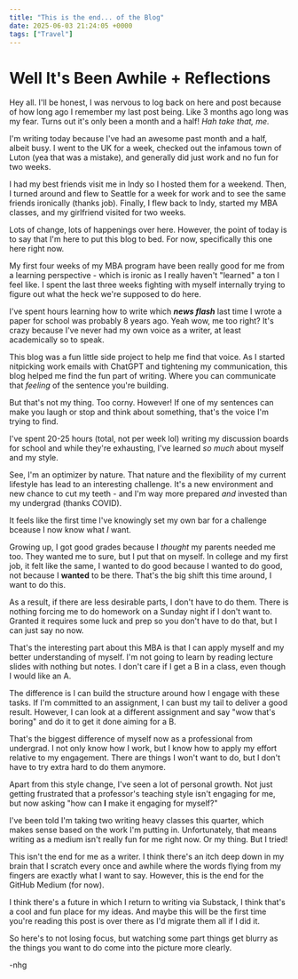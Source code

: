 ```yaml
---
title: "This is the end... of the Blog"
date: 2025-06-03 21:24:05 +0000
tags: ["Travel"]
---
```


# Well It's Been Awhile + Reflections

Hey all. I'll be honest, I was nervous to log back on here and post because of how long ago I remember my last post being. Like 3 months ago long was my fear. Turns out it's only been a month and a half! _Hah take that, me._

I'm writing today because I've had an awesome past month and a half, albeit busy. I went to the UK for a week, checked out the infamous town of Luton (yea that was a mistake), and generally did just work and no fun for two weeks.

I had my best friends visit me in Indy so I hosted them for a weekend. Then, I turned around and flew to Seattle for a week for work and to see the same friends ironically (thanks job). Finally, I flew back to Indy, started my MBA classes, and my girlfriend visited for two weeks.

Lots of change, lots of happenings over here. However, the point of today is to say that I'm here to put this blog to bed. For now, specifically this one here right now.

My first four weeks of my MBA program have been really good for me from a learning perspective - which is ironic as I really haven't "learned" a ton I feel like. I spent the last three weeks fighting with myself internally trying to figure out what the heck we're supposed to do here.

I've spent hours learning how to write which _**news flash**_ last time I wrote a paper for school was probably 8 years ago. Yeah wow, me too right? It's crazy because I've never had my own voice as a writer, at least academically so to speak.

This blog was a fun little side project to help me find that voice. As I started nitpicking work emails with ChatGPT and tightening my communication, this blog helped me find the fun part of writing. Where you can communicate that _feeling_ of the sentence you're building.

But that's not my thing. Too corny. However! If one of my sentences can make you laugh or stop and think about something, that's the voice I'm trying to find.

I've spent 20-25 hours (total, not per week lol) writing my discussion boards for school and while they're exhausting, I've learned _so much_ about myself and my style.

See, I'm an optimizer by nature. That nature and the flexibility of my current lifestyle has lead to an interesting challenge. It's a new environment and new chance to cut my teeth - and I'm way more prepared _and_ invested than my undergrad (thanks COVID). 

It feels like the first time I've knowingly set my own bar for a challenge bceause I now know what _I_ want.

Growing up, I got good grades because I _thought_ my parents needed me too. They wanted me to sure, but I put that on myself. In college and my first job, it felt like the same, I wanted to do good because I wanted to do good, not because I **wanted** to be there. That's the big shift this time around, I want to do this.

As a result, if there are less desirable parts, I don't have to do them. There is nothing forcing me to do homework on a Sunday night if I don't want to. Granted it requires some luck and prep so you don't have to do that, but I can just say no now. 

That's the interesting part about this MBA is that I can apply myself and my better understanding of myself. I'm not going to learn by reading lecture slides with nothing but notes. I don't care if I get a B in a class, even though I would like an A.

The difference is I can build the structure around how I engage with these tasks. If I'm committed to an assignment, I can bust my tail to deliver a good result. However, I can look at a different assignment and say "wow that's boring" and do it to get it done aiming for a B.

That's the biggest difference of myself now as a professional from undergrad. I not only know how I work, but I know how to apply my effort relative to my engagement. There are things I won't want to do, but I don't have to try extra hard to do them anymore.

Apart from this style change, I've seen a lot of personal growth. Not just getting frustrated that a professor's teaching style isn't engaging for me, but now asking "how can **I** make it engaging for myself?"

I've been told I'm taking two writing heavy classes this quarter, which makes sense based on the work I'm putting in. Unfortunately, that means writing as a medium isn't really fun for me right now. Or my thing. But I tried!

This isn't the end for me as a writer. I think there's an itch deep down in my brain that I scratch every once and awhile where the words flying from my fingers are exactly what I want to say. However, this is the end for the GitHub Medium (for now). 

I think there's a future in which I return to writing via Substack, I think that's a cool and fun place for my ideas. And maybe this will be the first time you're reading this post is over there as I'd migrate them all if I did it.

So here's to not losing focus, but watching some part things get blurry as the things you want to do come into the picture more clearly.

-nhg
